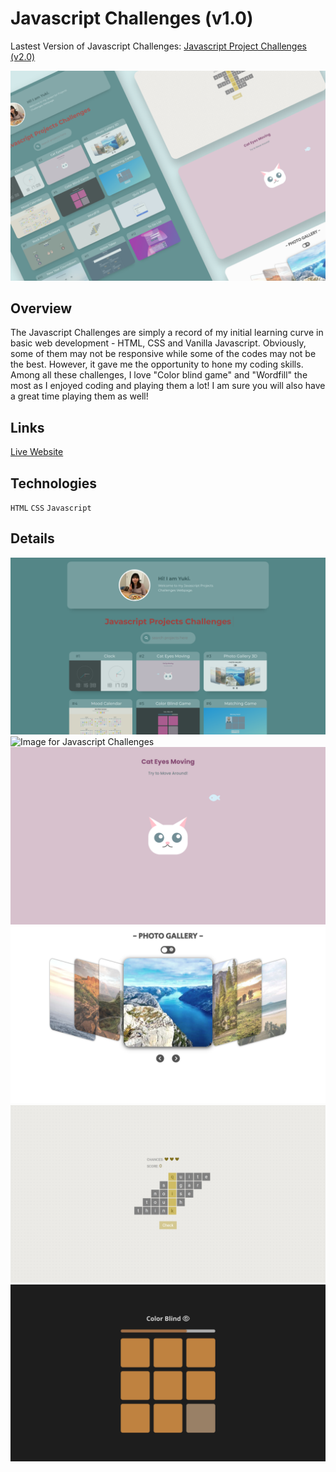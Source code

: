 # Javascript Challenges (v1.0)

Lastest Version of Javascript Challenges: [Javascript Project Challenges (v2.0)](https://github.com/yukilun/javascript-challenges)

![Thumbnail for Javascript Project Challenges](/assets/js-challenges.png)

## Overview
The Javascript Challenges are simply a record of my initial learning curve in basic web development - HTML, CSS and Vanilla Javascript. Obviously, some of them may not be responsive while some of the codes may not be the best. However, it gave me the opportunity to hone my coding skills. Among all these challenges, I love \"Color blind game\" and \"Wordfill\" the most as I enjoyed coding and playing them a lot! I am sure you will also have a great time playing them as well!

## Links
[Live Website](https://js-challenges.yukilun.com)

## Technologies
`HTML` `CSS` `Javascript`

## Details
![Image for Javascript Challenges](/assets/js-challenges-labtop-1-front.png)
![Image for Javascript Challenges](/assets/js-challenges-labtop-1-back.png)
![Image for Javascript Challenges](/assets/js-challenges-labtop-2-front.png)
![Image for Javascript Challenges](/assets/js-challenges-labtop-2-back.png)
![Image for Javascript Challenges](/assets/js-challenges-labtop-3-front.png)
![Image for Javascript Challenges](/assets/js-challenges-labtop-3-back.png)
